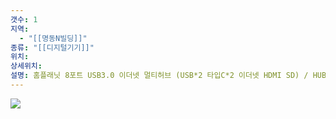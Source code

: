 ```yaml
---
갯수: 1
지역:
  - "[[명동N빌딩]]"
종류: "[[디지털기기]]"
위치: 
상세위치: 
설명: 홈플래닛 8포트 USB3.0 이더넷 멀티허브 (USB*2 타입C*2 이더넷 HDMI SD) / HUB8C-Y / 2024.08.17 파견
---
```

![](http://192.168.50.22/devices/240817_IMG_0110.jpg)